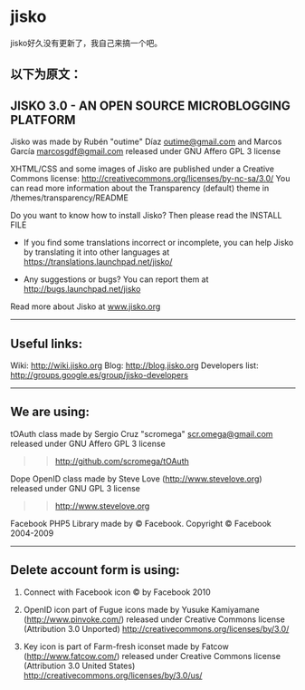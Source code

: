# jisko
jisko好久没有更新了，我自己来搞一个吧。

以下为原文：
-------------------------------------------------------------


JISKO 3.0 - AN OPEN SOURCE MICROBLOGGING PLATFORM
 -------------------------------------------------
 
 Jisko was made by Rubén "outime" Díaz <outime@gmail.com> and Marcos García <marcosgdf@gmail.com>
 released under GNU Affero GPL 3 license
 
 XHTML/CSS and some images of Jisko are published under a Creative Commons license: http://creativecommons.org/licenses/by-nc-sa/3.0/
 You can read more information about the Transparency (default) theme in /themes/transparency/README
 
 Do you want to know how to install Jisko? Then please read the INSTALL FILE
 
 * If you find some translations incorrect or incomplete, you can help Jisko by translating it into other languages
 at https://translations.launchpad.net/jisko/
 
 * Any suggestions or bugs? You can report them at http://bugs.launchpad.net/jisko
 
 Read more about Jisko at www.jisko.org
 
 -----------------------------------
 Useful links:
 -----------------------------------
 Wiki: http://wiki.jisko.org
 Blog: http://blog.jisko.org
 Developers list: http://groups.google.es/group/jisko-developers
 
 ------------------
 We are using:
 ------------------
  tOAuth class made by Sergio Cruz "scromega" <scr.omega@gmail.com> released under GNU Affero GPL 3 license
  >> http://github.com/scromega/tOAuth
 
  Dope OpenID class made by Steve Love (http://www.stevelove.org) released under GNU GPL 3 license
  >> http://www.stevelove.org
  
  Facebook PHP5 Library made by © Facebook. Copyright © Facebook 2004-2009
 
 -----------------------------
 Delete account form is using:
 -----------------------------
 1.	Connect with Facebook icon © by Facebook 2010
 
 2.	OpenID icon part of Fugue icons made by Yusuke Kamiyamane (http://www.pinvoke.com/) released under Creative Commons license (Attribution 3.0 Unported) http://creativecommons.org/licenses/by/3.0/
 
 3.	Key icon is part of Farm-fresh iconset made by Fatcow (http://www.fatcow.com/) released under Creative Commons license (Attribution 3.0 United States) http://creativecommons.org/licenses/by/3.0/us/
 

